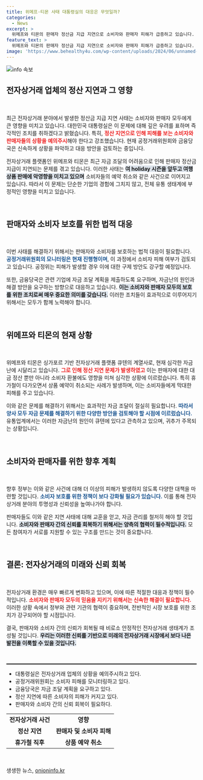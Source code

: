 ```yaml
---
title: 위메프·티몬 사태 대통령실의 대응은 무엇일까?
categories:
  - News
excerpt: >
  위메프와 티몬의 판매자 정산금 지급 지연으로 소비자와 판매자 피해가 급증하고 있습니다. 대통령실은 신속한 대응에 나섰으며, 금융당국과 공정위가 긴급 점검에 분주합니다. 과연 이 위기를 어떻게 극복할까요?
feature_text: >
  위메프와 티몬의 판매자 정산금 지급 지연으로 소비자와 판매자 피해가 급증하고 있습니다. 대통령실은 신속한 대응에 나섰으며, 금융당국과 공정위가 긴급 점검에 분주합니다. 과연 이 위기를 어떻게 극복할까요?
image: 'https://www.behealthy4u.com/wp-content/uploads/2024/06/unnamed-file.png'
---
```


<p><img src="https://www.behealthy4u.com/wp-content/uploads/2024/06/unnamed-file.png" alt="info 속보" /></p>

<h2 data-ke-size="size26">전자상거래 업체의 정산 지연과 그 영향</h2>

<p data-ke-size="size16">&nbsp;</p>

<p data-ke-size="size16">최근 전자상거래 분야에서 발생한 정산금 지급 지연 사태는 소비자와 판매자 모두에게 큰 영향을 미치고 있습니다. 대한민국 대통령실은 이 문제에 대해 깊은 우려를 표하며 즉각적인 조치를 취하겠다고 밝혔습니다. 특히, <b><span style="color: #ee2323;">정산 지연으로 인해 피해를 보는 소비자와 판매자들의 상황을 예의주시</span></b>해야 한다고 강조했습니다. 현재 공정거래위원회와 금융당국은 신속하게 상황을 파악하고 대응 방안을 검토하는 중입니다.</p>

<p data-ke-size="size16">전자상거래 플랫폼인 위메프와 티몬은 최근 자금 조달의 어려움으로 인해 판매자 정산금 지급이 지연되는 문제를 겪고 있습니다. 이러한 사태는 <b><span style="background-color: #21538527;">여 holiday 시즌을 앞두고 여행 상품 판매에 악영향을 미치고 있으며</span></b> 소비자들의 예약 취소와 같은 사건으로 이어지고 있습니다. 따라서 이 문제는 단순한 기업의 경험에 그치지 않고, 전체 유통 생태계에 부정적인 영향을 미치고 있습니다.</p>

<p data-ke-size="size16">&nbsp;</p>

<h2 data-ke-size="size26">판매자와 소비자 보호를 위한 법적 대응</h2>

<p data-ke-size="size16">&nbsp;</p>

<p data-ke-size="size16">이번 사태를 해결하기 위해서는 판매자와 소비자를 보호하는 법적 대응이 필요합니다. <b><span style="color: #1a5490;">공정거래위원회의 모니터링은 현재 진행형이며</span></b>, 이 과정에서 소비자 피해 여부가 검토되고 있습니다. 공정위는 피해가 발생할 경우 이에 대한 구제 방안도 강구할 예정입니다.</p>

<p data-ke-size="size16">또한, 금융당국은 관련 기업에 자금 조달 계획을 제출하도록 요구하며, 자금난의 원인과 해결 방안을 요구하는 방향으로 대응하고 있습니다. <b><span style="background-color: #21538527;">이는 소비자와 판매자 모두의 보호를 위한 조치로써 매우 중요한 의미를 갖습니다.</span></b> 이러한 조치들이 효과적으로 이루어지기 위해서는 모두가 함께 노력해야 합니다.</p>

<p data-ke-size="size16">&nbsp;</p>

<h2 data-ke-size="size26">위메프와 티몬의 현재 상황</h2>

<p data-ke-size="size16">&nbsp;</p>

<p data-ke-size="size16">위메프와 티몬은 싱가포르 기반 전자상거래 플랫폼 큐텐의 계열사로, 현재 심각한 자금난에 시달리고 있습니다. <b><span style="color: #ee2323;">그로 인해 정산 지연 문제가 발생하였고</span></b> 이는 판매자에 대한 대금 정산 뿐만 아니라 소비자 환불에도 영향을 미쳐 심각한 상황에 이르렀습니다. 특히 휴가철이 다가오면서 상품 예약이 취소되는 사례가 발생하며, 이는 소비자들에게 막대한 피해를 주고 있습니다.</p>

<p data-ke-size="size16">이와 같은 문제를 해결하기 위해서는 효과적인 자금 조달이 절실히 필요합니다. <b><span style="color: #1a5490;">따라서 양사 모두 자금 문제를 해결하기 위한 다양한 방안을 검토해야 할 시점에 이르렀습니다.</span></b> 유통업계에서는 이러한 자금난의 원인이 큐텐에 있다고 관측하고 있으며, 귀추가 주목되는 상황입니다.</p>

<p data-ke-size="size16">&nbsp;</p>

<h2 data-ke-size="size26">소비자와 판매자를 위한 향후 계획</h2>

<p data-ke-size="size16">&nbsp;</p>

<p data-ke-size="size16">향후 정부는 이와 같은 사건에 대해 더 이상의 피해가 발생하지 않도록 다양한 대책을 마련할 것입니다. <b><span style="color: #1a5490;">소비자 보호를 위한 정책이 보다 강화될 필요가 있습니다.</span></b> 이를 통해 전자상거래 분야의 투명성과 신뢰성을 높여나가야 합니다.</p>

<p data-ke-size="size16">판매자들도 이와 같은 지연 사태에 대해 교훈을 얻고, 자금 관리를 철저히 해야 할 것입니다. <b><span style="background-color: #21538527;">소비자와 판매자 간의 신뢰를 회복하기 위해서는 양측의 협력이 필수적입니다.</span></b> 모든 참여자가 서로를 지원할 수 있는 구조를 만드는 것이 중요합니다.</p>

<p data-ke-size="size16">&nbsp;</p>

<h2 data-ke-size="size26">결론: 전자상거래의 미래와 신뢰 회복</h2>

<p data-ke-size="size16">&nbsp;</p>

<p data-ke-size="size16">전자상거래 환경은 매우 빠르게 변화하고 있으며, 이에 따른 적절한 대응과 정책이 필수적입니다. <b><span style="color: #ee2323;">소비자와 판매자 모두의 믿음을 지키기 위해서는 신속한 해결이 필요합니다.</span></b> 이러한 상황 속에서 정부와 관련 기관의 협력이 중요하며, 전반적인 시장 보호를 위한 조치가 강구되어야 할 시점입니다.</p>

<p data-ke-size="size16">결국, 판매자와 소비자 간의 신뢰가 회복될 때 비로소 안정적인 전자상거래 생태계가 조성될 것입니다. <b><span style="background-color: #21538527;">우리는 이러한 신뢰를 기반으로 미래의 전자상거래 시장에서 보다 나은 발전을 이룩할 수 있을 것입니다.</span></b></p>

<p data-ke-size="size16">&nbsp;</p>

<hr style="height: 2px; border: none; background-color: #000;">

<ul>
    <li>대통령실은 전자상거래 업체의 상황을 예의주시하고 있다.</li>
    <li>공정거래위원회는 소비자 피해를 모니터링하고 있다.</li>
    <li>금융당국은 자금 조달 계획을 요구하고 있다.</li>
    <li>정산 지연에 따른 소비자의 피해가 커지고 있다.</li>
    <li>판매자와 소비자 간의 신뢰 회복이 필요하다.</li>
</ul>

<table>
    <tr>
        <td style="text-align: center; height: 17px;"><b>전자상거래 사건</b></td>
        <td style="text-align: center; height: 17px;"><b>영향</b></td>
    </tr>
    <tr>
        <td style="text-align: center; height: 17px;"><b>정산 지연</b></td>
        <td style="text-align: center; height: 17px;"><b>판매자 및 소비자 피해</b></td>
    </tr>
    <tr>
        <td style="text-align: center; height: 17px;"><b>휴가철 직후</b></td>
        <td style="text-align: center; height: 17px;"><b>상품 예약 취소</b></td>
    </tr>
</table>

<p data-ke-size="size16">&nbsp;</p>
생생한 뉴스, <a href="https://onioninfo.kr" rel="dofollow">onioninfo.kr</a>



